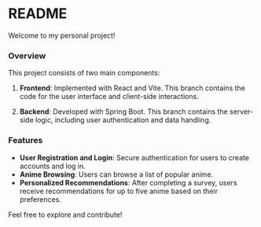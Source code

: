 # README

Welcome to my personal project!

### Overview

This project consists of two main components:

1. **Frontend**: Implemented with React and Vite. This branch contains the code for the user interface and client-side interactions.

2. **Backend**: Developed with Spring Boot. This branch contains the server-side logic, including user authentication and data handling.

### Features

- **User Registration and Login**: Secure authentication for users to create accounts and log in.
- **Anime Browsing**: Users can browse a list of popular anime.
- **Personalized Recommendations**: After completing a survey, users receive recommendations for up to five anime based on their preferences.

Feel free to explore and contribute!

